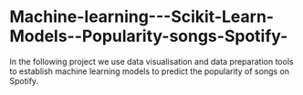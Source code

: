 # Machine-learning---Scikit-Learn-Models--Popularity-songs-Spotify-
In the following project we use data visualisation and data preparation tools to establish machine learning models to predict the popularity of songs on Spotify.
